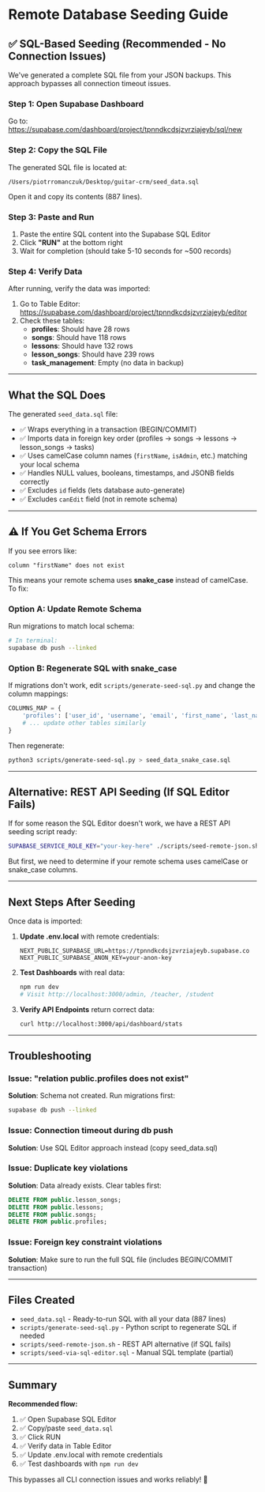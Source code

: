 # Remote Database Seeding Guide

## ✅ SQL-Based Seeding (Recommended - No Connection Issues)

We've generated a complete SQL file from your JSON backups. This approach bypasses all connection timeout issues.

### Step 1: Open Supabase Dashboard

Go to: https://supabase.com/dashboard/project/tpnndkcdsjzvrziajeyb/sql/new

### Step 2: Copy the SQL File

The generated SQL file is located at:

```
/Users/piotrromanczuk/Desktop/guitar-crm/seed_data.sql
```

Open it and copy its contents (887 lines).

### Step 3: Paste and Run

1. Paste the entire SQL content into the Supabase SQL Editor
2. Click **"RUN"** at the bottom right
3. Wait for completion (should take 5-10 seconds for ~500 records)

### Step 4: Verify Data

After running, verify the data was imported:

1. Go to Table Editor: https://supabase.com/dashboard/project/tpnndkcdsjzvrziajeyb/editor
2. Check these tables:
   - **profiles**: Should have 28 rows
   - **songs**: Should have 118 rows
   - **lessons**: Should have 132 rows
   - **lesson_songs**: Should have 239 rows
   - **task_management**: Empty (no data in backup)

---

## What the SQL Does

The generated `seed_data.sql` file:

- ✅ Wraps everything in a transaction (BEGIN/COMMIT)
- ✅ Imports data in foreign key order (profiles → songs → lessons → lesson_songs → tasks)
- ✅ Uses camelCase column names (`firstName`, `isAdmin`, etc.) matching your local schema
- ✅ Handles NULL values, booleans, timestamps, and JSONB fields correctly
- ✅ Excludes `id` fields (lets database auto-generate)
- ✅ Excludes `canEdit` field (not in remote schema)

---

## ⚠️ If You Get Schema Errors

If you see errors like:

```
column "firstName" does not exist
```

This means your remote schema uses **snake_case** instead of camelCase. To fix:

### Option A: Update Remote Schema

Run migrations to match local schema:

```bash
# In terminal:
supabase db push --linked
```

### Option B: Regenerate SQL with snake_case

If migrations don't work, edit `scripts/generate-seed-sql.py` and change the column mappings:

```python
COLUMNS_MAP = {
    'profiles': ['user_id', 'username', 'email', 'first_name', 'last_name', 'bio', 'is_admin', 'is_teacher', 'is_student', 'is_active', 'is_test', 'created_at', 'updated_at'],
    # ... update other tables similarly
}
```

Then regenerate:

```bash
python3 scripts/generate-seed-sql.py > seed_data_snake_case.sql
```

---

## Alternative: REST API Seeding (If SQL Editor Fails)

If for some reason the SQL Editor doesn't work, we have a REST API seeding script ready:

```bash
SUPABASE_SERVICE_ROLE_KEY="your-key-here" ./scripts/seed-remote-json.sh
```

But first, we need to determine if your remote schema uses camelCase or snake_case columns.

---

## Next Steps After Seeding

Once data is imported:

1. **Update .env.local** with remote credentials:

   ```env
   NEXT_PUBLIC_SUPABASE_URL=https://tpnndkcdsjzvrziajeyb.supabase.co
   NEXT_PUBLIC_SUPABASE_ANON_KEY=your-anon-key
   ```

2. **Test Dashboards** with real data:

   ```bash
   npm run dev
   # Visit http://localhost:3000/admin, /teacher, /student
   ```

3. **Verify API Endpoints** return correct data:
   ```bash
   curl http://localhost:3000/api/dashboard/stats
   ```

---

## Troubleshooting

### Issue: "relation public.profiles does not exist"

**Solution**: Schema not created. Run migrations first:

```bash
supabase db push --linked
```

### Issue: Connection timeout during db push

**Solution**: Use SQL Editor approach instead (copy seed_data.sql)

### Issue: Duplicate key violations

**Solution**: Data already exists. Clear tables first:

```sql
DELETE FROM public.lesson_songs;
DELETE FROM public.lessons;
DELETE FROM public.songs;
DELETE FROM public.profiles;
```

### Issue: Foreign key constraint violations

**Solution**: Make sure to run the full SQL file (includes BEGIN/COMMIT transaction)

---

## Files Created

- `seed_data.sql` - Ready-to-run SQL with all your data (887 lines)
- `scripts/generate-seed-sql.py` - Python script to regenerate SQL if needed
- `scripts/seed-remote-json.sh` - REST API alternative (if SQL fails)
- `scripts/seed-via-sql-editor.sql` - Manual SQL template (partial)

---

## Summary

**Recommended flow:**

1. ✅ Open Supabase SQL Editor
2. ✅ Copy/paste `seed_data.sql`
3. ✅ Click RUN
4. ✅ Verify data in Table Editor
5. ✅ Update .env.local with remote credentials
6. ✅ Test dashboards with `npm run dev`

This bypasses all CLI connection issues and works reliably! 🎉
